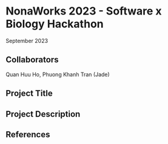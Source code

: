 # NonaWorks 2023 - Software x Biology Hackathon

September 2023

## Collaborators
Quan Huu Ho, Phuong Khanh Tran (Jade)

## Project Title

## Project Description

## References


